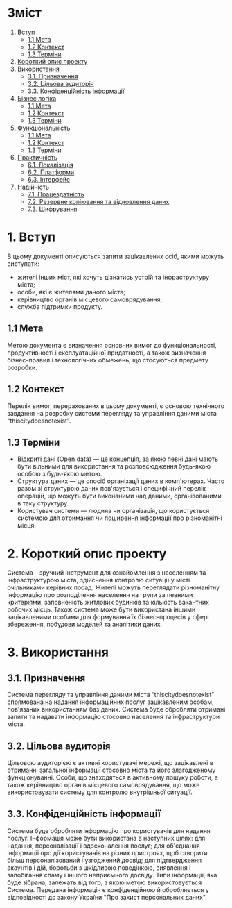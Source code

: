# Зміст 
1. [Вступ](https://github.com/dirayser/thiscitydoesnotexist/blob/master/SPECIFICATION.md#1-%D0%B2%D1%81%D1%82%D1%83%D0%BF)
   * [1.1 Мета](https://github.com/dirayser/thiscitydoesnotexist/blob/master/SPECIFICATION.md#11-%D0%BC%D0%B5%D1%82%D0%B0)
   * [1.2 Контекст ](https://github.com/dirayser/thiscitydoesnotexist/blob/master/SPECIFICATION.md#12-%D0%BA%D0%BE%D0%BD%D1%82%D0%B5%D0%BA%D1%81%D1%82)
   * [1.3 Терміни](https://github.com/dirayser/thiscitydoesnotexist/blob/master/SPECIFICATION.md#13-%D1%82%D0%B5%D1%80%D0%BC%D1%96%D0%BD%D0%B8)
2. [Короткий опис проекту](https://github.com/dirayser/thiscitydoesnotexist/blob/master/SPECIFICATION.md#2--%D0%BA%D0%BE%D1%80%D0%BE%D1%82%D0%BA%D0%B8%D0%B9-%D0%BE%D0%BF%D0%B8%D1%81-%D0%BF%D1%80%D0%BE%D0%B5%D0%BA%D1%82%D1%83)
3. [Використання](https://github.com/dirayser/thiscitydoesnotexist/blob/master/SPECIFICATION.md#3-%D0%B2%D0%B8%D0%BA%D0%BE%D1%80%D0%B8%D1%81%D1%82%D0%B0%D0%BD%D0%BD%D1%8F)
   * [3.1. Призначення](https://github.com/dirayser/thiscitydoesnotexist/blob/master/SPECIFICATION.md#31-%D0%BF%D1%80%D0%B8%D0%B7%D0%BD%D0%B0%D1%87%D0%B5%D0%BD%D0%BD%D1%8F)
   * [3.2. Цільова аудиторія](https://github.com/dirayser/thiscitydoesnotexist/blob/master/SPECIFICATION.md#32-%D1%86%D1%96%D0%BB%D1%8C%D0%BE%D0%B2%D0%B0-%D0%B0%D1%83%D0%B4%D0%B8%D1%82%D0%BE%D1%80%D1%96%D1%8F)
   * [3.3. Конфіденційність інформації](https://github.com/dirayser/thiscitydoesnotexist/blob/master/SPECIFICATION.md#33-%D0%BA%D0%BE%D0%BD%D1%84%D1%96%D0%B4%D0%B5%D0%BD%D1%86%D1%96%D0%B9%D0%BD%D1%96%D1%81%D1%82%D1%8C-%D1%96%D0%BD%D1%84%D0%BE%D1%80%D0%BC%D0%B0%D1%86%D1%96%D1%97)
4. [Бізнес логіка](#paragraph2)
   * [1.1 Мета](#paragraph2)
   * [1.2 Контекст ](#paragraph2)
   * [1.3 Терміни](#paragraph2)
5. [Функціональність](#paragraph2)
   * [1.1 Мета](#paragraph2)
   * [1.2 Контекст ](#paragraph2)
   * [1.3 Терміни](#paragraph2)
6. [Практичність](#paragraph2)
   * [6.1. Локалізація](https://github.com/dirayser/thiscitydoesnotexist/blob/master/SPECIFICATION.md#61-%D0%BB%D0%BE%D0%BA%D0%B0%D0%BB%D1%96%D0%B7%D0%B0%D1%86%D1%96%D1%8F)
   * [6.2. Платформи](https://github.com/dirayser/thiscitydoesnotexist/blob/master/SPECIFICATION.md#62-%D0%BF%D0%BB%D0%B0%D1%82%D1%84%D0%BE%D1%80%D0%BC%D0%B8)
   * [6.3. Інтерфейс](https://github.com/dirayser/thiscitydoesnotexist/blob/master/SPECIFICATION.md#63-%D1%96%D0%BD%D1%82%D0%B5%D1%80%D1%84%D0%B5%D0%B9%D1%81)
7. [Надійність](#paragr)
   * [7.1. Працездатність](#paragraph2)
   * [7.2. Резервне копіювання та відновлення даних](#paragraph2)
   * [7.3. Шифрування](#paragraph2)

# 1. Вступ 
В цьому документі описуються запити зацікавлених осіб, якими можуть виступати:
* жителі інших міст, які хочуть дізнатись устрій та інфраструктуру міста;
* особи, які є жителями даного міста;
* керівництво органів місцевого самоврядування;
* служба підтримки продукту.
## 1.1 Мета
Метою документа є визначення основних вимог до функціональності, продуктивності і експлуатаційної придатності, а також визначення бізнес-правил і технологічних обмежень, що стосуються предмету розробки.
## 1.2 Контекст 
Перелік вимог, перерахованих в цьому документі, є основою технічного завдання на розробку системи перегляду та управління даними міста “thiscitydoesnotexist”.
## 1.3 Терміни
* Відкриті дані (Open data) — це концепція, за якою певні дані мають бути вільними для використання та розповсюдження будь-якою особою з будь-якою метою.
* Cтруктура даних — це спосіб організації даних в комп'ютерах. Часто разом зі структурою даних пов'язується і специфічний перелік операцій, що можуть бути виконаними над даними, організованими в таку структуру.
* Користувач cистеми — людина чи організація, що користується cистемою для отримання чи поширення інформації про різноманітні місця.
# 2.  Короткий опис проекту
Система – зручний інструмент для ознайомлення з населенням та інфраструктурою міста, здійснення контролю ситуації у місті очільниками керівних посад. Жителі можуть переглядати різноманітну інформацію про розподілення населення на групи за певними критеріями, заповненість житлових будинків та кількість вакантних робочих місць. Також система може бути використана іншими зацікавленими особами для формування їх бізнес-процесів у сфері збереження, побудови моделей та аналітики даних.
# 3. Використання
## 3.1. Призначення
Система перегляду та управління даними міста “thiscitydoesnotexist”  спрямована на надання інформаційних послуг зацікавленим особам, пов'язаних використанням баз даних. Система буде обробляти отримані запити та надавати інформацію стосовно населення та інфраструктури міста. 
## 3.2. Цільова аудиторія
Цільовою аудиторією є активні користувачі мережі, що зацікавлені в отриманні загальної інформації стосовно міста та його злагодженому функціонуванні. Особи, що знаходяться в активному пошуку роботи, а також керівництво органів місцевого самоврядування, що може використовувати систему для контролю внутрішньої ситуації.
## 3.3. Конфіденційність інформації
Система буде обробляти інформацію про користувачів для надання послуг. Інформація може бути використана в наступних цілях: для надання, персоналізації і вдосконалення послуг; для об'єднання інформації про дії користувачів на різних пристроях, щоб створити більш персоналізований і узгоджений досвід; для підтвердження акаунтів і дій, боротьби з шкідливою поведінкою, виявлення і запобігання спаму і іншого неприємного досвіду. Типи інформації, яка буде зібрана, залежать від того, з якою метою використовується Система. Передана інформація є конфіденційною й обробляється у відповідності до закону України "Про захист персональних даних".
